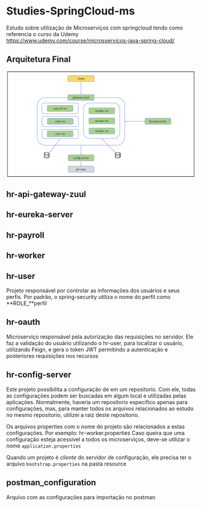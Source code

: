 # Studies-SpringCloud-ms
Estudo sobre utilização de Microserviços com springcloud tendo como referencia o curso da Udemy https://www.udemy.com/course/microsservicos-java-spring-cloud/

## Arquitetura Final

![Arquitetura](/doc-images/arquitetura_do_projeto.pdf.png)

## hr-api-gateway-zuul

## hr-eureka-server

## hr-payroll

## hr-worker

## hr-user
Projeto responsável por controlar as informações dos usuários e seus perfis. 
Por padrão, o spring-security utiliza o nome do perfil como **ROLE_**perfil

## hr-oauth
Microserviço responsável pela autorização das requisições no servidor. Ele faz a validação do usuário utilizando o hr-user, para localizar o usuário, utilizando Feign, e gera o token JWT permitindo a autenticação e posteriores requisições nos recursos

## hr-config-server
Este projeto possibilita a configuração de em um repositorio. Com ele, todas as configurações podem ser buscadas em algum local e utilizadas pelas aplicações. 
Normalmente, haveria um repositorio especifico apenas para configurações, mas, para manter todos os arquivos relacionados ao estudo no mesmo repositorio, utilizei a raiz deste repositorio.

Os arquivos properties com o nome do projeto são relacionados a estas configurações. Por exemplo: hr-worker.properties
Caso queira que uma configuração esteja acessivel a todos os microserviços, deve-se utilizar o nome `application.properties`

Quando um projeto é *cliente* do servidor de configuração, ele precisa ter o arquivo `bootstrap.properties` na pasta resource


## postman_configuration
Arquivo com as configurações para importação no postman

